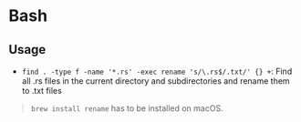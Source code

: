 # Bash

## Usage

- `find . -type f -name '*.rs' -exec rename 's/\.rs$/.txt/' {} +`: Find all .rs files in the current directory and subdirectories and rename them to .txt files

> `brew install rename` has to be installed on macOS.
